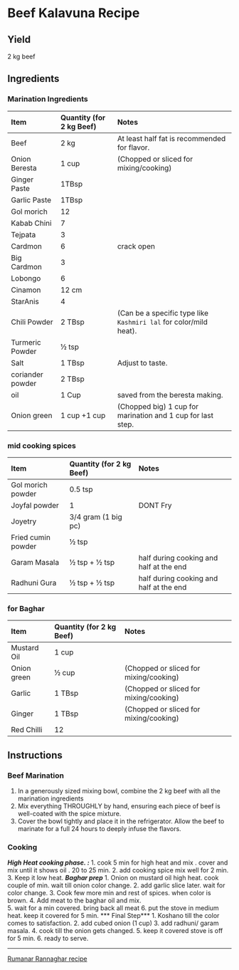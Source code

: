 # Beef Kalavuna Recipe


## Yield
2 kg beef 
  
## Ingredients
  
### Marination Ingredients  
  
| Item                  | Quantity (for 2 kg Beef) | Notes                                                               |
| :-------------------- | :----------------------- | :------------------------------------------------------------------ |
| Beef                  | 2 kg                     | At least half fat is recommended for flavor.                        |
| Onion Beresta         | 1 cup                    | (Chopped or sliced for mixing/cooking)                              |
| Ginger Paste          | 1TBsp                    |                                                                     |
| Garlic Paste          | 1TBsp                    |                                                                     |
| Gol morich            | 12                       |                                                                     |
| Kabab Chini           | 7                        |                                                                     |
| Tejpata               | 3                        |                                                                     |
| Cardmon               | 6                        | crack open                                                                     |
| Big Cardmon           | 3                        |                                                                     |
| Lobongo               | 6                        |                                                                     |
| Cinamon               | 12 cm                    |                                                                     |
| StarAnis              | 4                        |                                                                     |
| Chili Powder          | 2 TBsp                   | (Can be a specific type like `Kashmiri lal` for color/mild heat).   |
| Turmeric Powder       | ½ tsp                    |                                                                     |
| Salt                  | 1 TBsp                   | Adjust to taste.                                                    |
| coriander powder      | 2 TBsp                   |                                                                     |
| oil                   | 1 Cup                    | saved from the beresta making.                                      |
| Onion green           | 1 cup +1 cup             | (Chopped big)     1 cup for marination and 1 cup for last step.     |
  
### mid cooking spices  
| Item                  | Quantity (for 2 kg Beef) | Notes                                                               |
| :-------------------- | :----------------------- | :------------------------------------------------------------------ |
| Gol morich powder     | 0.5 tsp                  |                                                                     |
| Joyfal powder         | 1                        | DONT Fry                                                            |
| Joyetry               | 3/4 gram (1 big pc)      |                                                                     |
| Fried cumin powder    | ½ tsp                    |                                                                     |
| Garam Masala          | ½ tsp + ½ tsp            | half during cooking and half at the end                             |
| Radhuni Gura          | ½ tsp + ½ tsp            | half during cooking and half at the end                             |

### for Baghar  

| Item                  | Quantity (for 2 kg Beef) | Notes                                                               |
| :-------------------- | :----------------------- | :------------------------------------------------------------------ |
| Mustard Oil           | 1 cup                    |                                                                     |
| Onion green           | ½ cup                    |  (Chopped or sliced for mixing/cooking)                              |
| Garlic                | 1 TBsp                   |  (Chopped or sliced for mixing/cooking)                             |      
| Ginger                | 1 TBsp                   |  (Chopped or sliced for mixing/cooking)                             |
| Red Chilli            | 12                       |                                                                     |



## Instructions

### Beef Marination
1.  In a generously sized mixing bowl, combine the 2 kg beef with all the marination ingredients
2.  Mix everything THROUGHLY by hand, ensuring each piece of beef is well-coated with the spice mixture.
3.  Cover the bowl tightly and place it in the refrigerator. Allow the beef to marinate for a full 24 hours to deeply infuse the flavors.

### Cooking 
***High Heat cooking phase. :***
    1.  cook 5 min for high heat and mix . cover and mix until it shows oil . 20 to 25 min. 
    2.  add cooking spice mix well for 2 min. 
    3.  Keep it low heat.
***Baghar prep***
    1.  Onion on mustard oil high heat. cook couple of min. wait till onion color change. 
    2.  add garlic slice later. wait for color change. 
    3.  Cook few more min and rest of spices. when color is brown. 
    4.  Add meat to the baghar oil and mix.  
    5.  wait for a min covered. bring back all meat
    6.  put the stove in medium heat. keep it covered for 5 min. 
*** Final Step***
    1.  Koshano till the color comes to satisfaction. 
    2.  add cubed onion (1 cup) 
    3.  add radhuni/ garam masala. 
    4.  cook till the onion gets changed. 
    5.  keep it covered stove is off for 5 min. 
    6.  ready to serve. 

---
[Rumanar Rannaghar recipe](https://www.youtube.com/watch?v=fPHxBQzaAzI)  
